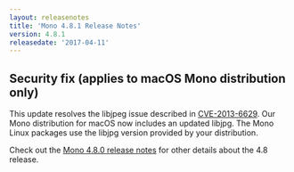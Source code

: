 ```yaml
---
layout: releasenotes
title: 'Mono 4.8.1 Release Notes'
version: 4.8.1
releasedate: '2017-04-11'
---
```


## Security fix (applies to macOS Mono distribution only)

This update resolves the libjpeg issue described in [CVE-2013-6629](https://cve.mitre.org/cgi-bin/cvename.cgi?name=CVE-2013-6629). Our Mono distribution for macOS now includes an updated libjpg. The Mono Linux packages use the libjpg version provided by your distribution.

Check out the [Mono 4.8.0 release notes](/docs/about-mono/releases/4.8.0/) for other details about the 4.8 release.
